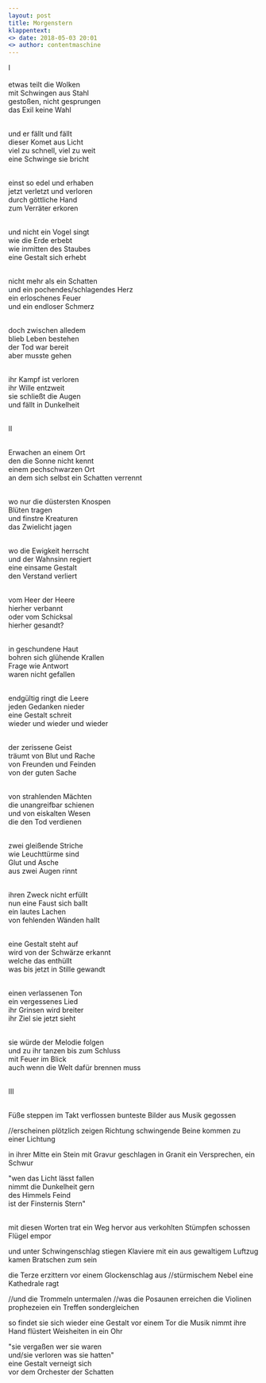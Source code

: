 ```yaml
---
layout: post
title: Morgenstern
klappentext:
<> date: 2018-05-03 20:01
<> author: contentmaschine
---
```

&#8544; <br> <br>
etwas teilt die Wolken <br>
mit Schwingen aus Stahl <br>
gestoßen, nicht gesprungen <br>
das Exil keine Wahl <br> <br>

und er fällt und fällt <br>
dieser Komet aus Licht <br>
viel zu schnell, viel zu weit <br>
eine Schwinge sie bricht <br> <br>

einst so edel und erhaben <br>
jetzt verletzt und verloren <br>
durch göttliche Hand <br>
zum Verräter erkoren <br> <br>

und nicht ein Vogel singt <br>
wie die Erde erbebt <br>
wie inmitten des Staubes <br>
eine Gestalt sich erhebt <br> <br>

nicht mehr als ein Schatten <br>
und ein pochendes/schlagendes Herz <br>
ein erloschenes Feuer  <br>
und ein endloser Schmerz <br> <br>

doch zwischen alledem <br>
blieb Leben bestehen <br>
der Tod war bereit <br>
aber musste gehen <br> <br>

ihr Kampf ist verloren <br>
ihr Wille entzweit <br>
sie schließt die Augen <br>
und fällt in Dunkelheit <br> <br>

&#8545; <br> <br>

Erwachen an einem Ort <br>
den die Sonne nicht kennt <br>
einem pechschwarzen Ort <br>
an dem sich selbst ein Schatten verrennt <br> <br>

wo nur die düstersten Knospen <br>
Blüten tragen <br>
und finstre Kreaturen <br>
das Zwielicht jagen <br> <br>

wo die Ewigkeit herrscht <br>
und der Wahnsinn regiert <br> 
eine einsame Gestalt <br>
den Verstand verliert <br> <br>

vom Heer der Heere <br>
hierher verbannt <br>
oder vom Schicksal <br>
hierher gesandt? <br> <br>

in geschundene Haut <br>
bohren sich glühende Krallen <br>
Frage wie Antwort <br>
waren nicht gefallen <br> <br>

endgültig ringt die Leere <br>
jeden Gedanken nieder <br>
eine Gestalt schreit <br>
wieder und wieder und wieder <br> <br>

der zerissene Geist <br>
träumt von Blut und Rache <br>
von Freunden und Feinden <br>
von der guten Sache <br> <br>

von strahlenden Mächten <br>
die unangreifbar schienen <br>
und von eiskalten Wesen <br>
die den Tod verdienen <br> <br>

zwei gleißende Striche <br>
wie Leuchttürme sind <br>
Glut und Asche  <br>
aus zwei Augen rinnt <br> <br>

ihren Zweck nicht erfüllt <br>
nun eine Faust sich ballt <br>
ein lautes Lachen <br>
von fehlenden Wänden hallt <br> <br>

eine Gestalt steht auf <br>
wird von der Schwärze erkannt <br>
welche das enthüllt <br>
was bis jetzt in Stille gewandt <br> <br>

einen verlassenen Ton <br>
ein vergessenes Lied <br>
ihr Grinsen wird breiter <br>
ihr Ziel sie jetzt sieht <br> <br>

sie würde der Melodie folgen <br>
und zu ihr tanzen bis zum Schluss <br>
mit Feuer im Blick <br>
auch wenn die Welt dafür brennen muss <br> <br>

&#8546; <br> <br>

Füße steppen
im Takt verflossen
bunteste Bilder
aus Musik gegossen

//erscheinen plötzlich
zeigen Richtung
schwingende Beine
kommen zu einer Lichtung

in ihrer Mitte
ein Stein mit Gravur
geschlagen in Granit
ein Versprechen, ein Schwur

"wen das Licht lässt fallen <br>
 nimmt die Dunkelheit gern <br>
 des Himmels Feind <br>
 ist der Finsternis Stern" <br> <br>

mit diesen Worten
trat ein Weg hervor
aus verkohlten Stümpfen
schossen Flügel empor

und unter Schwingenschlag
stiegen Klaviere mit ein
aus gewaltigem Luftzug
kamen Bratschen zum sein

die Terze erzittern
vor einem Glockenschlag
aus //stürmischem Nebel
eine Kathedrale ragt

//und die Trommeln untermalen
//was die Posaunen erreichen
die Violinen prophezeien
ein Treffen sondergleichen

so findet sie sich wieder
eine Gestalt vor einem Tor
die Musik nimmt ihre Hand
flüstert Weisheiten in ein Ohr

"sie vergaßen wer sie waren <br>
und/sie verloren was sie hatten" <br>
eine Gestalt verneigt sich <br>
vor dem Orchester der Schatten <br> <br>
